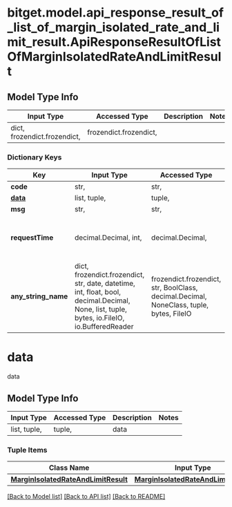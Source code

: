 # bitget.model.api_response_result_of_list_of_margin_isolated_rate_and_limit_result.ApiResponseResultOfListOfMarginIsolatedRateAndLimitResult

## Model Type Info
Input Type | Accessed Type | Description | Notes
------------ | ------------- | ------------- | -------------
dict, frozendict.frozendict,  | frozendict.frozendict,  |  | 

### Dictionary Keys
Key | Input Type | Accessed Type | Description | Notes
------------ | ------------- | ------------- | ------------- | -------------
**code** | str,  | str,  | code | [optional] 
**[data](#data)** | list, tuple,  | tuple,  | data | [optional] 
**msg** | str,  | str,  | msg | [optional] 
**requestTime** | decimal.Decimal, int,  | decimal.Decimal,  | requestTime | [optional] value must be a 64 bit integer
**any_string_name** | dict, frozendict.frozendict, str, date, datetime, int, float, bool, decimal.Decimal, None, list, tuple, bytes, io.FileIO, io.BufferedReader | frozendict.frozendict, str, BoolClass, decimal.Decimal, NoneClass, tuple, bytes, FileIO | any string name can be used but the value must be the correct type | [optional]

# data

data

## Model Type Info
Input Type | Accessed Type | Description | Notes
------------ | ------------- | ------------- | -------------
list, tuple,  | tuple,  | data | 

### Tuple Items
Class Name | Input Type | Accessed Type | Description | Notes
------------- | ------------- | ------------- | ------------- | -------------
[**MarginIsolatedRateAndLimitResult**](MarginIsolatedRateAndLimitResult.md) | [**MarginIsolatedRateAndLimitResult**](MarginIsolatedRateAndLimitResult.md) | [**MarginIsolatedRateAndLimitResult**](MarginIsolatedRateAndLimitResult.md) |  | 

[[Back to Model list]](../../README.md#documentation-for-models) [[Back to API list]](../../README.md#documentation-for-api-endpoints) [[Back to README]](../../README.md)


